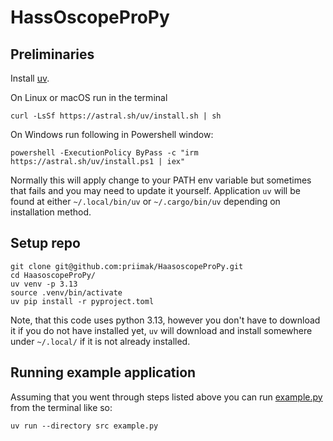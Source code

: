 # HassOscopeProPy

## Preliminaries

Install [uv](https://docs.astral.sh/uv/). 

On Linux or macOS run in the terminal

```shell
curl -LsSf https://astral.sh/uv/install.sh | sh
```

On Windows run following in Powershell window:

```shell
powershell -ExecutionPolicy ByPass -c "irm https://astral.sh/uv/install.ps1 | iex"
```

Normally this will apply change to your PATH env variable but sometimes that fails and you may need to 
update it yourself. Application `uv` will be found at either `~/.local/bin/uv` or `~/.cargo/bin/uv` depending on
installation method.

## Setup repo

```shell
git clone git@github.com:priimak/HaasoscopeProPy.git
cd HaasoscopeProPy/
uv venv -p 3.13
source .venv/bin/activate
uv pip install -r pyproject.toml
```

Note, that this code uses python 3.13, however you don't have to download it if you do not have installed 
yet, `uv` will download and install somewhere under `~/.local/` if it is not already installed.

## Running example application

Assuming that you went through steps listed above you can run [example.py](https://github.com/priimak/HaasoscopeProPy/blob/master/src/example.py) 
from the terminal like so:

```shell
uv run --directory src example.py
```
